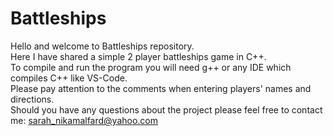 # Battleships

Hello and welcome to Battleships repository. <br/>
Here I have shared a simple 2 player battleships game in C++. <br/>
To compile and run the program you will need g++ or any IDE which compiles C++ like VS-Code. </br>
Please pay attention to the comments when entering players' names and directions. </br>
Should you have any questions about the project please feel free to contact me: sarah_nikamalfard@yahoo.com

